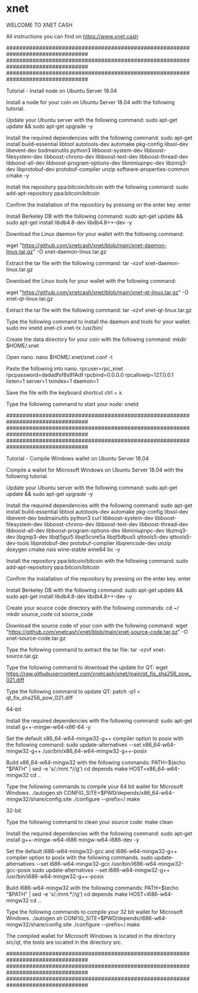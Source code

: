 # xnet

WELCOME TO XNET CASH

All instructions you can find on https://www.xnet.cash

#################################################################################
#################################################################################
#################################################################################


Tutorial - Install node on Ubuntu Server 18.04

Install a node for your coin on Ubuntu Server 18.04 with the following tutorial.

Update your Ubuntu server with the following command:
sudo apt-get update && sudo apt-get upgrade -y

Install the required dependencies with the following command:
sudo apt-get install build-essential libtool autotools-dev automake pkg-config libssl-dev libevent-dev bsdmainutils python3 libboost-system-dev libboost-filesystem-dev libboost-chrono-dev libboost-test-dev libboost-thread-dev libboost-all-dev libboost-program-options-dev libminiupnpc-dev libzmq3-dev libprotobuf-dev protobuf-compiler unzip software-properties-common cmake -y

Install the repository ppa:bitcoin/bitcoin with the following command:
sudo add-apt-repository ppa:bitcoin/bitcoin

Confirm the installation of the repository by pressing on the enter key. enter

Install Berkeley DB with the following command:
sudo apt-get update && sudo apt-get install libdb4.8-dev libdb4.8++-dev -y

Download the Linux daemon for your wallet with the following command:

wget "https://github.com/xnetcash/xnet/blob/main/xnet-daemon-linux.tar.gz" -O xnet-daemon-linux.tar.gz


Extract the tar file with the following command:
tar -xzvf xnet-daemon-linux.tar.gz

Download the Linux tools for your wallet with the following command:

wget "https://github.com/xnetcash/xnet/blob/main/xnet-qt-linux.tar.gz" -O xnet-qt-linux.tar.gz

Extract the tar file with the following command:
tar -xzvf xnet-qt-linux.tar.gz

Type the following command to install the daemon and tools for your wallet:
sudo mv xnetd xnet-cli xnet-tx /usr/bin/

Create the data directory for your coin with the following command:
mkdir $HOME/.xnet

Open nano.
nano $HOME/.xnet/xnet.conf -t

Paste the following into nano.
rpcuser=rpc_xnet
rpcpassword=dadadfsf8s91Adf
rpcbind=0.0.0.0
rpcallowip=127.0.0.1
listen=1
server=1
txindex=1
daemon=1

Save the file with the keyboard shortcut ctrl + x.

Type the following command to start your node:
xnetd


#################################################################################
#################################################################################
#################################################################################


Tutorial - Compile Windows wallet on Ubuntu Server 18.04

Compile a wallet for Microsoft Windows on Ubuntu Server 18.04 with the following tutorial.

Update your Ubuntu server with the following command:
sudo apt-get update && sudo apt-get upgrade -y

Install the required dependencies with the following command:
sudo apt-get install build-essential libtool autotools-dev automake pkg-config libssl-dev libevent-dev bsdmainutils python3 curl libboost-system-dev libboost-filesystem-dev libboost-chrono-dev libboost-test-dev libboost-thread-dev libboost-all-dev libboost-program-options-dev libminiupnpc-dev libzmq3-dev libgmp3-dev libqt5gui5 libqt5core5a libqt5dbus5 qttools5-dev qttools5-dev-tools libprotobuf-dev protobuf-compiler libqrencode-dev unzip doxygen cmake nsis wine-stable wine64 bc -y

Install the repository ppa:bitcoin/bitcoin with the following command:
sudo add-apt-repository ppa:bitcoin/bitcoin

Confirm the installation of the repository by pressing on the enter key. enter

Install Berkeley DB with the following command:
sudo apt-get update && sudo apt-get install libdb4.8-dev libdb4.8++-dev -y

Create your source code directory with the following commands:
cd ~/
mkdir source_code
cd source_code

Download the source code of your coin with the following command:
wget "https://github.com/xnetcash/xnet/blob/main/xnet-source-code.tar.gz" -O xnet-source-code.tar.gz

Type the following command to extract the tar file:
tar -xzvf xnet-source.tar.gz

Type the following command to download the update for QT:
wget https://raw.githubusercontent.com/xnetcash/xnet/main/qt_fix_sha256_pow_021.diff

Type the following command to update QT:
patch -p1 < qt_fix_sha256_pow_021.diff

64-bit

Install the required dependencies with the following command:
sudo apt-get install g++-mingw-w64-x86-64 -y

Set the default x86_64-w64-mingw32-g++ compiler option to posix with the following command:
sudo update-alternatives --set x86_64-w64-mingw32-g++ /usr/bin/x86_64-w64-mingw32-g++-posix

Build x86_64-w64-mingw32 with the following commands:
PATH=$(echo "$PATH" | sed -e 's/:\/mnt.*//g')
cd depends
make HOST=x86_64-w64-mingw32
cd ..

Type the following commands to compile your 64 bit wallet for Microsoft Windows.
./autogen.sh
CONFIG_SITE=$PWD/depends/x86_64-w64-mingw32/share/config.site ./configure --prefix=/
make

32-bit

Type the following command to clean your source code:
make clean

Install the required dependencies with the following command:
sudo apt-get install g++-mingw-w64-i686 mingw-w64-i686-dev -y

Set the default i686-w64-mingw32-gcc and i686-w64-mingw32-g++ compiler option to posix with the following commands.
sudo update-alternatives --set i686-w64-mingw32-gcc /usr/bin/i686-w64-mingw32-gcc-posix
sudo update-alternatives --set i686-w64-mingw32-g++ /usr/bin/i686-w64-mingw32-g++-posix

Build i686-w64-mingw32 with the following commands:
PATH=$(echo "$PATH" | sed -e 's/:\/mnt.*//g')
cd depends
make HOST=i686-w64-mingw32
cd ..

Type the following commands to compile your 32 bit wallet for Microsoft Windows.
./autogen.sh
CONFIG_SITE=$PWD/depends/i686-w64-mingw32/share/config.site ./configure --prefix=/
make

The compiled wallet for Microsoft Windows is located in the directory src/qt, the tools are located in the directory src.


#################################################################################
#################################################################################
#################################################################################
